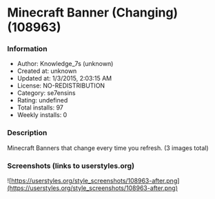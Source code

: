 # Minecraft Banner (Changing) (108963)

### Information
- Author: Knowledge_7s (unknown)
- Created at: unknown
- Updated at: 1/3/2015, 2:03:15 AM
- License: NO-REDISTRIBUTION
- Category: se7ensins
- Rating: undefined
- Total installs: 97
- Weekly installs: 0


### Description
Minecraft Banners that change every time you refresh. (3 images total)


### Screenshots (links to userstyles.org)
![https://userstyles.org/style_screenshots/108963-after.png](https://userstyles.org/style_screenshots/108963-after.png)


